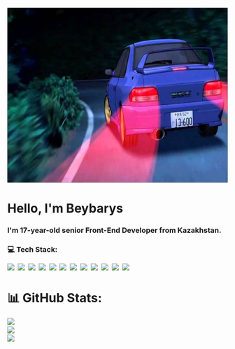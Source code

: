 <p align="center">
  <img src="/assets/header.jpg" alt="Header" width="1200" height="400" />
</p>

# Hello, I'm **Beybarys**

### I'm **17-year-old senior Front-End Developer** from Kazakhstan.

### 💻 Tech Stack:

<img src="https://cdn.jsdelivr.net/gh/devicons/devicon/icons/html5/html5-original.svg" height="50"/>&nbsp;
<img src="https://cdn.jsdelivr.net/gh/devicons/devicon/icons/css3/css3-original.svg" height="50"/>&nbsp;
<img src="https://cdn.jsdelivr.net/gh/devicons/devicon/icons/javascript/javascript-original.svg" height="50"/>&nbsp;
<img src="https://cdn.jsdelivr.net/gh/devicons/devicon/icons/typescript/typescript-original.svg" height="50"/>&nbsp;
<img src="https://cdn.jsdelivr.net/gh/devicons/devicon/icons/react/react-original.svg" height="50"/>&nbsp;
<img src="https://cdn.jsdelivr.net/gh/devicons/devicon/icons/redux/redux-original.svg" height="50"/>&nbsp;
<img src="https://mobx.js.org/img/mobx.png" height="50"/>&nbsp;
<img src="https://tanstack.com/img/og-react-query.png" height="50"/>&nbsp;
<img src="https://cdn.jsdelivr.net/gh/devicons/devicon/icons/nextjs/nextjs-original.svg" height="50"/>&nbsp;
<img src="https://cdn.jsdelivr.net/gh/devicons/devicon/icons/firebase/firebase-plain.svg" height="50"/>&nbsp;
<img src="https://cdn.jsdelivr.net/gh/devicons/devicon/icons/zustand/zustand-original.svg" height="50"/>&nbsp;
<img src="https://cdn.jsdelivr.net/gh/devicons/devicon/icons/tailwindcss/tailwindcss-original.svg" height="50"/>&nbsp;



# 📊 GitHub Stats:

![](https://github-readme-stats.vercel.app/api?username=lackoftalentt&theme=shadow_blue&hide_border=false&include_all_commits=true&count_private=true)<br/>
![](https://github-readme-streak-stats.herokuapp.com/?user=lackoftalentt&theme=shadow_blue&hide_border=false)<br/>
![](https://github-readme-stats.vercel.app/api/top-langs/?username=lackoftalentt&theme=shadow_blue&hide_border=false&include_all_commits=true&count_private=true&layout=compact)
